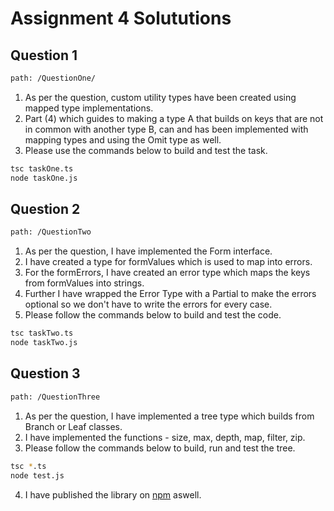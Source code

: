 # Assignment 4 Solututions

## Question 1

```bash
path: /QuestionOne/
```

1. As per the question, custom utility types have been created using mapped type implementations.
2. Part (4) which guides to making a type A that builds on keys that are not in common with another type B, can and has been implemented with mapping types and using the Omit type as well.
3. Please use the commands below to build and test the task.

```bash
tsc taskOne.ts
node taskOne.js
```

## Question 2

```bash
path: /QuestionTwo
```

1. As per the question, I have implemented the Form interface.
2. I have created a type for formValues which is used to map into errors.
3. For the formErrors, I have created an error type which maps the keys from formValues into strings.
4. Further I have wrapped the Error Type with a Partial to make the errors optional so we don't have to write the errors for every case.
5. Please follow the commands below to build and test the code.

```bash
tsc taskTwo.ts
node taskTwo.js
```

## Question 3

```bash
path: /QuestionThree
```

1. As per the question, I have implemented a tree type which builds from Branch or Leaf classes.
2. I have implemented the functions - size, max, depth, map, filter, zip.
3. Please follow the commands below to build, run and test the tree.

```bash
tsc *.ts
node test.js
```
4. I have published the library on [npm](https://www.npmjs.com/package/task-three-tree-lib) aswell.
